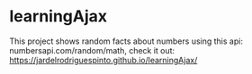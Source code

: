 # learningAjax
This project shows random facts about numbers using this api: numbersapi.com/random/math, check it out: https://jardelrodriguespinto.github.io/learningAjax/
